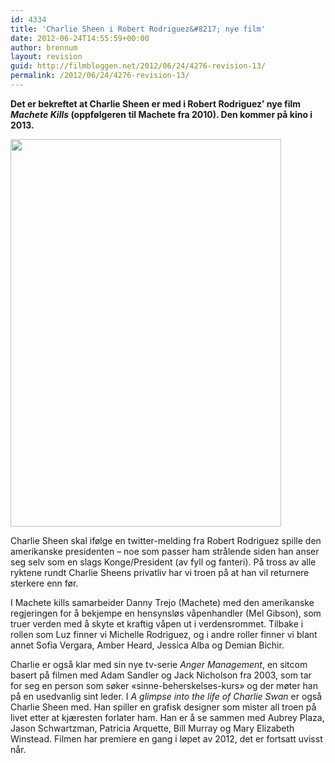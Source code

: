 ```yaml
---
id: 4334
title: 'Charlie Sheen i Robert Rodriguez&#8217; nye film'
date: 2012-06-24T14:55:59+00:00
author: brennum
layout: revision
guid: http://filmbloggen.net/2012/06/24/4276-revision-13/
permalink: /2012/06/24/4276-revision-13/
---
```

**Det er bekreftet at Charlie Sheen er med i Robert Rodriguez&#8217; nye film _Machete Kills_ (oppfølgeren til Machete fra 2010). Den kommer på kino i 2013.** 

<a href="http://filmbloggen.net/2012/06/23/charlie-sheen-i-robert-rodriguez-nye-film/charlie_sheen_become_the_most_powerful_man_the_world_machete_kills_1340330656/" rel="attachment wp-att-4332"><img class="alignnone size-large wp-image-4332" src="http://filmbloggen.net/wp-content/uploads//2012/06/Charlie_Sheen_Become_The_Most_Powerful_Man_The_World_Machete_Kills_1340330656-433x620.jpg" alt="" width="433" height="620" /></a>

Charlie Sheen skal ifølge en twitter-melding fra Robert Rodriguez spille den amerikanske presidenten &#8211; noe som passer ham strålende siden han anser seg selv som en slags Konge/President (av fyll og fanteri). På tross av alle ryktene rundt Charlie Sheens privatliv har vi troen på at han vil returnere sterkere enn før.

I Machete kills samarbeider Danny Trejo (Machete) med den amerikanske regjeringen for å bekjempe en hensynsløs våpenhandler (Mel Gibson), som truer verden med å skyte et kraftig våpen ut i verdensrommet. Tilbake i rollen som Luz finner vi Michelle Rodriguez, og i andre roller finner vi blant annet Sofia Vergara, Amber Heard, Jessica Alba og Demian Bichir.

Charlie er også klar med sin nye tv-serie _Anger Management_, en sitcom basert på filmen med Adam Sandler og Jack Nicholson fra 2003, som tar for seg en person som søker &laquo;sinne-beherskelses-kurs&raquo; og der møter han på en usedvanlig sint leder. I _A glimpse into the life of Charlie Swan_ er også Charlie Sheen med. Han spiller en grafisk designer som mister all troen på livet etter at kjæresten forlater ham. Han er å se sammen med Aubrey Plaza, Jason Schwartzman, Patricia Arquette, Bill Murray og Mary Elizabeth Winstead. Filmen har premiere en gang i løpet av 2012, det er fortsatt uvisst når.